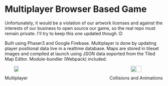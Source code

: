 # Multiplayer Browser Based Game

Unfortunately, it would be a violation of our artwork licenses and against the interests of our business to open source our game, so the real repo must remain private.  I'll try to keep this one updated though :D

Built using Phaser3 and Google Firebase.  Multiplayer is done by updating player positional data live in a realtime database.  Maps are stored in tileset images and compiled at launch using JSON data exported from the Tiled Map Editor.  Module-bundler (Webpack) included.

<div align="center">
  <div style="display:flex;justify-content:space-between;align-items:center;">
    <div style="text-align:center;">
      <img src="https://cdn.discordapp.com/attachments/615036295932280834/1069658460318355458/multiplayer.gif" style="width:45%;height:auto;">
      <p style="margin-top:10px;">Multiplayer</p>
    </div>
    <div style="text-align:center;">
      <img src="https://cdn.discordapp.com/attachments/615036295932280834/1069658459907305602/collisions.gif" style="width:45%;height:auto;">
      <p style="margin-top:10px;">Collisions and Animations</p>
    </div>
  </div>
</div>
